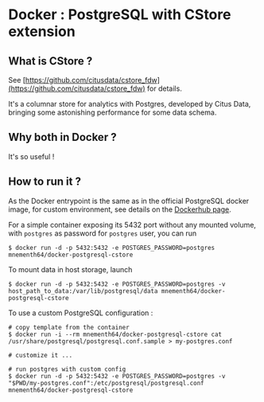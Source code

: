 # Docker : PostgreSQL with CStore extension

## What is CStore ?

See [https://github.com/citusdata/cstore_fdw](https://github.com/citusdata/cstore_fdw) for details.

It's a columnar store for analytics with Postgres, developed by Citus Data, bringing some astonishing performance for some data schema.

## Why both in Docker ?

It's so useful !

## How to run it ?

As the Docker entrypoint is the same as in the official PostgreSQL docker image, for custom environment, see details on the [Dockerhub page](https://hub.docker.com/_/postgres/).

For a simple container exposing its 5432 port without any mounted volume, with `postgres` as password for `postgres` user, you can run 

	$ docker run -d -p 5432:5432 -e POSTGRES_PASSWORD=postgres mnementh64/docker-postgresql-cstore

To mount data in host storage, launch

	$ docker run -d -p 5432:5432 -e POSTGRES_PASSWORD=postgres -v host_path_to_data:/var/lib/postgresql/data mnementh64/docker-postgresql-cstore

To use a custom PostgreSQL configuration :

	# copy template from the container
	$ docker run -i --rm mnementh64/docker-postgresql-cstore cat /usr/share/postgresql/postgresql.conf.sample > my-postgres.conf

	# customize it ...

	# run postgres with custom config
	$ docker run -d -p 5432:5432 -e POSTGRES_PASSWORD=postgres -v "$PWD/my-postgres.conf":/etc/postgresql/postgresql.conf mnementh64/docker-postgresql-cstore




